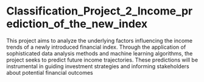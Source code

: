 # Classification_Project_2_Income_prediction_of_the_new_index

This project aims to analyze the underlying factors influencing the income trends of a newly introduced financial index. Through the application of sophisticated data analysis methods and machine learning algorithms, the project seeks to predict future income trajectories. These predictions will be instrumental in guiding investment strategies and informing stakeholders about potential financial outcomes
